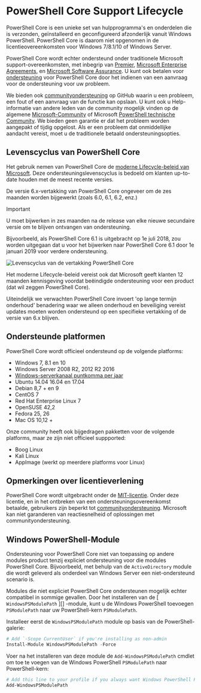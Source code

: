 # <a name="powershell-core-support-lifecycle"></a>PowerShell Core Support Lifecycle

PowerShell Core is een unieke set van hulpprogramma's en onderdelen die is verzonden, geïnstalleerd en geconfigureerd afzonderlijk vanuit Windows PowerShell.
PowerShell Core is daarom niet opgenomen in de licentieovereenkomsten voor Windows 7/8.1/10 of Windows Server.

PowerShell Core wordt echter ondersteund onder traditionele Microsoft support-overeenkomsten, met inbegrip van [Premier][], [Microsoft Enterprise Agreements][enterprise-agreement], en [Microsoft Software Assurance][assurance].
U kunt ook betalen voor [ondersteuning][] voor PowerShell Core door het indienen van een aanvraag voor de ondersteuning voor uw probleem.

We bieden ook [communityondersteuning][] op GitHub waarin u een probleem, een fout of een aanvraag van de functie kan opslaan.
U kunt ook u Help-informatie van andere leden van de community mogelijk vinden op de algemene [Microsoft-Community][] of Microsoft [PowerShell technische Community][].
We bieden geen garantie er dat het probleem worden aangepakt of tijdig opgelost.
Als er een probleem dat onmiddellijke aandacht vereist, moet u de traditionele betaald ondersteuningsopties.

## <a name="lifecycle-of-powershell-core"></a>Levenscyclus van PowerShell Core

Het gebruik nemen van PowerShell Core de [moderne Lifecycle-beleid van Microsoft][modern].
Deze ondersteuningslevenscyclus is bedoeld om klanten up-to-date houden met de meest recente versies.

De versie 6.x-vertakking van PowerShell Core ongeveer om de zes maanden worden bijgewerkt (zoals 6.0, 6.1, 6.2, enz.)

> [!IMPORTANT]
> U moet bijwerken in zes maanden na de release van elke nieuwe secundaire versie om te blijven ontvangen van ondersteuning.

Bijvoorbeeld, als PowerShell Core 6.1 is uitgebracht op 1e juli 2018, zou worden uitgegaan dat u voor het bijwerken naar PowerShell Core 6.1 door 1e januari 2019 voor verdere ondersteuning.

![Levenscyclus van de vertakking PowerShell Core][lifecycle-chart]

Het moderne Lifecycle-beleid vereist ook dat Microsoft geeft klanten 12 maanden kennisgeving voordat beëindigde ondersteuning voor een product (dat wil zeggen PowerShell Core).

Uiteindelijk we verwachten PowerShell Core invoert 'op lange termijn onderhoud' benadering waar we alleen onderhoud en beveiliging vereist updates moeten worden ondersteund op een specifieke vertakking of de versie van 6.x blijven.

## <a name="supported-platforms"></a>Ondersteunde platformen

PowerShell Core wordt officieel ondersteund op de volgende platforms:

* Windows 7, 8.1 en 10
* Windows Server 2008 R2, 2012 R2 2016
* [Windows-serverkanaal puntkomma per jaar][semi-annual]
* Ubuntu 14.04 16.04 en 17.04
* Debian 8,7 + en 9
* CentOS 7
* Red Hat Enterprise Linux 7
* OpenSUSE 42,2
* Fedora 25, 26
* Mac OS 10,12 +

Onze community heeft ook bijgedragen pakketten voor de volgende platforms, maar ze zijn niet officieel suppported:

* Boog Linux
* Kali Linux
* AppImage (werkt op meerdere platforms voor Linux)

## <a name="notes-on-licensing"></a>Opmerkingen over licentieverlening

PowerShell Core wordt uitgebracht onder de [MIT-licentie][].
Onder deze licentie, en in het ontbreken van een ondersteuningsovereenkomst betaalde, gebruikers zijn beperkt tot [communityondersteuning][].
Microsoft kan niet garanderen van reactiesnelheid of oplossingen met communityondersteuning.

## <a name="windows-powershell-module"></a>Windows PowerShell-Module

Ondersteuning voor PowerShell Core niet van toepassing op andere modules product tenzij expliciet ondersteuning voor die modules PowerShell Core.
Bijvoorbeeld, met behulp van de `ActiveDirectory` module die wordt geleverd als onderdeel van Windows Server een niet-ondersteund scenario is.

Modules die niet expliciet PowerShell Core ondersteunen mogelijk echter compatibel in sommige gevallen.
Door het installeren van de [ `WindowsPSModulePath` ][] -module, kunt u de Windows PowerShell toevoegen `PSModulePath` naar uw PowerShell-kern `PSModulePath`.

Installeer eerst de `WindowsPSModulePath` module op basis van de PowerShell-galerie:

```powershell
# Add `-Scope CurrentUser` if you're installing as non-admin 
Install-Module WindowsPSModulePath -Force
```

Voer na het installeren van deze module de `Add-WindowsPSModulePath` cmdlet om toe te voegen van de Windows PowerShell `PSModulePath` naar PowerShell-kern:

```powershell
# Add this line to your profile if you always want Windows PowerShell PSModulePath
Add-WindowsPSModulePath
```

[Premier]: https://www.microsoft.com/en-us/microsoftservices/support.aspx
[enterprise-agreement]: https://www.microsoft.com/en-us/licensing/licensing-programs/enterprise.aspx
[assurance]: https://www.microsoft.com/en-us/licensing/licensing-programs/software-assurance-default.aspx
[communityondersteuning]: https://github.com/powershell/powershell/issues
[Microsoft-Community]: https://answers.microsoft.com/
[PowerShell technische Community]: https://techcommunity.microsoft.com/t5/PowerShell/ct-p/WindowsPowerShell
[ondersteuning]: https://support.microsoft.com/assistedsupportproducts
[modern]: https://support.microsoft.com/help/30881/modern-lifecycle-policy
[lifecycle-chart]: ./images/modern-lifecycle.png
[semi-annual]: https://docs.microsoft.com/windows-server/get-started/semi-annual-channel-overview
[MIT-licentie]: https://github.com/PowerShell/PowerShell/blob/master/LICENSE.txt
['WindowsPSModulePath']: https://www.powershellgallery.com/packages/WindowsPSModulePath/
